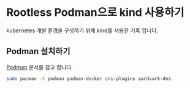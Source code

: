 # Rootless Podman으로 kind 사용하기

kubernetes 개발 환경을 구성하기 위해 kind를 사용한 기록 입니다.

## Podman 설치하기
[Podman](https://wiki.archlinux.org/title/Podman) 문서를 참고 합니다.
```bash
sudo pacman -S podman podman-docker cni-plugins aardvark-dns

```